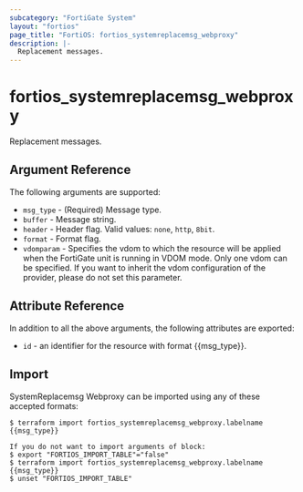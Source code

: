 ```yaml
---
subcategory: "FortiGate System"
layout: "fortios"
page_title: "FortiOS: fortios_systemreplacemsg_webproxy"
description: |-
  Replacement messages.
---
```


# fortios_systemreplacemsg_webproxy
Replacement messages.

## Argument Reference

The following arguments are supported:

* `msg_type` - (Required) Message type.
* `buffer` - Message string.
* `header` - Header flag. Valid values: `none`, `http`, `8bit`.
* `format` - Format flag.
* `vdomparam` - Specifies the vdom to which the resource will be applied when the FortiGate unit is running in VDOM mode. Only one vdom can be specified. If you want to inherit the vdom configuration of the provider, please do not set this parameter.


## Attribute Reference

In addition to all the above arguments, the following attributes are exported:
* `id` - an identifier for the resource with format {{msg_type}}.

## Import

SystemReplacemsg Webproxy can be imported using any of these accepted formats:
```
$ terraform import fortios_systemreplacemsg_webproxy.labelname {{msg_type}}

If you do not want to import arguments of block:
$ export "FORTIOS_IMPORT_TABLE"="false"
$ terraform import fortios_systemreplacemsg_webproxy.labelname {{msg_type}}
$ unset "FORTIOS_IMPORT_TABLE"
```
